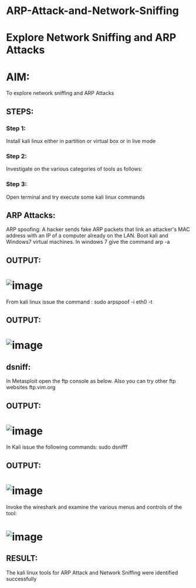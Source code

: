 # ARP-Attack-and-Network-Sniffing
# Explore Network Sniffing and ARP Attacks

# AIM:

To explore network sniffing and ARP Attacks

## STEPS:

### Step 1:

Install kali linux either in partition or virtual box or in live mode

### Step 2:

Investigate on the various categories of tools as follows:


### Step 3:
Open terminal and try execute some kali linux commands

## ARP Attacks:  
ARP spoofing: A hacker sends fake ARP packets that link an attacker's MAC address with an IP of a computer already on the LAN. 
Boot kali and Windows7 virtual machines.
In windows 7 give the command arp -a
## OUTPUT:
# ![image](https://github.com/Roselineb/ARP-Attack-and-Network-Sniffing/assets/128909895/5ade3192-293a-436d-942b-f785fa335cee)


From kali linux issue the command :
sudo arpspoof -i eth0 -t <target system> <gateway>
## OUTPUT:

# ![image](https://github.com/Roselineb/ARP-Attack-and-Network-Sniffing/assets/128909895/b6105e25-f9a8-4d28-9464-c910b87049f0)

## dsniff:

In Metasploit open the ftp console as below. Also you can try other ftp websites ftp.vim.org
## OUTPUT:
# ![image](https://github.com/Roselineb/ARP-Attack-and-Network-Sniffing/assets/128909895/c426f3cc-47e2-4631-aaae-ba1244ff9633)


In Kali issue the following commands:
sudo dsnifff
## OUTPUT:
# ![image](https://github.com/Roselineb/ARP-Attack-and-Network-Sniffing/assets/128909895/8123604d-0355-4114-8e7c-52728d5d08ef)

Invoke the wireshark and examine the various menus  and controls of the tool:
# ![image](https://github.com/Roselineb/ARP-Attack-and-Network-Sniffing/assets/128909895/6e4f849a-9c76-4376-b777-0a9defbe64ba)


## RESULT:
The kali linux tools for ARP Attack and Network Sniffing were identified successfully
